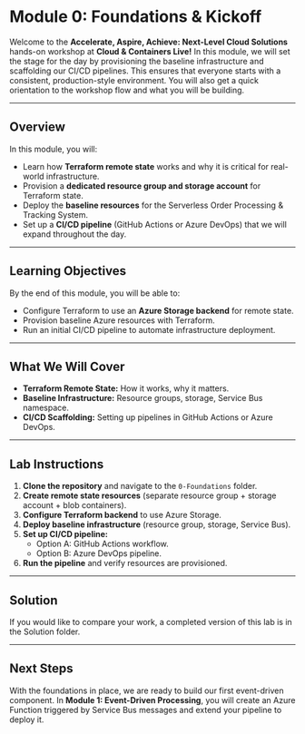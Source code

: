 # Module 0: Foundations & Kickoff

Welcome to the **Accelerate, Aspire, Achieve: Next-Level Cloud Solutions** hands-on workshop at **Cloud & Containers Live!** In this module, we will set the stage for the day by provisioning the baseline infrastructure and scaffolding our CI/CD pipelines. This ensures that everyone starts with a consistent, production-style environment. You will also get a quick orientation to the workshop flow and what you will be building.

---

## Overview

In this module, you will:

- Learn how **Terraform remote state** works and why it is critical for real-world infrastructure.
- Provision a **dedicated resource group and storage account** for Terraform state.
- Deploy the **baseline resources** for the Serverless Order Processing & Tracking System.
- Set up a **CI/CD pipeline** (GitHub Actions or Azure DevOps) that we will expand throughout the day.

---

## Learning Objectives

By the end of this module, you will be able to:

- Configure Terraform to use an **Azure Storage backend** for remote state.
- Provision baseline Azure resources with Terraform.
- Run an initial CI/CD pipeline to automate infrastructure deployment.

---

## What We Will Cover

- **Terraform Remote State:** How it works, why it matters.
- **Baseline Infrastructure:** Resource groups, storage, Service Bus namespace.
- **CI/CD Scaffolding:** Setting up pipelines in GitHub Actions or Azure DevOps.

---

## Lab Instructions

1. **Clone the repository** and navigate to the `0-Foundations` folder.
2. **Create remote state resources** (separate resource group + storage account + blob containers).
3. **Configure Terraform backend** to use Azure Storage.
4. **Deploy baseline infrastructure** (resource group, storage, Service Bus).
5. **Set up CI/CD pipeline:**
   - Option A: GitHub Actions workflow.
   - Option B: Azure DevOps pipeline.
6. **Run the pipeline** and verify resources are provisioned.

---

## Solution

If you would like to compare your work, a completed version of this lab is in the Solution folder.

---

## Next Steps

With the foundations in place, we are ready to build our first event-driven component. In **Module 1: Event-Driven Processing**, you will create an Azure Function triggered by Service Bus messages and extend your pipeline to deploy it.